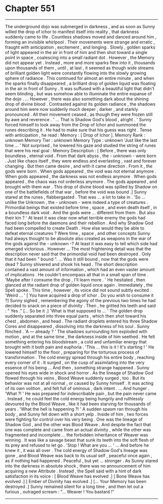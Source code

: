 
# Chapter 551


---

The underground dojo was submerged in darkness , and as soon as Sunny willed the drop of ichor to manifest itself into reality , that darkness suddenly came to life . Countless shadows moved and danced around him , forming an invisible whirlpool . Their movements were strange and erratic , fraught with anticipation , excitement , and longing .
Slowly , golden sparks of light appeared in the air in front of him and then shot toward a single point in space , coalescing into a small radiant dot . However , the Memory did not appear yet . Instead , more and more sparks flew into it , thousands upon thousands of them , until , at last , it seemed as though wide streams of brilliant golden light were constantly flowing into the slowly growing sphere of radiance .
This continued for almost an entire minute , and when the sparks finally disappeared , a brilliant drop of golden liquid was floating in the air in front of Sunny . It was suffused with a beautiful light that didn't seem blinding , but was somehow able to illuminate the entire expanse of the dojo .
… However , there was also something dark about the shining drop of divine blood . Contrasted against its golden radiance , the shadows around him were now suddenly much deeper , darker , and starkly pronounced . All their movement ceased , as though they were frozen still by awe and reverence .
' ... That is Shadow God's blood , alright . '
Sunny forced himself to look away from the Drop of Ichor and summoned the runes describing it . He had to make sure that his guess was right .
Tense with anticipation , he read :
Memory : [ Drop of Ichor ].
Memory Rank : unknown
Memory Tier : unknown
Memory Type : unknown
'Just like the last time … '
Not surprised , he lowered his gaze and studied the string of runes that were his real goal :
Memory Description : [ Before , there was only boundless , eternal void . From that dark abyss , the - unknown - were born . Just like chaos itself , they were endless and everlasting , vast and forever changing . But then came desire , and with it came direction . From it , the gods were born .
When gods appeared , the void was not eternal anymore .
When gods appeared , the darkness was not endless anymore .
When gods appeared , the chaos was not orderless anymore .
The gods appeared , and brought with them war . This drop of divine blood was spilled by Shadow on one of the battlefields of that war , before the void was bound .]
Sunny stared at the runes , flabbergasted .
That was … a lot to take in .
'So … unlike the Unknown , the - unknown - were indeed a type of creatures . Primordial beings that existed before time , space , and even death itself , in a boundless dark void . And the gods were … different from them . But also their kin ? '
At least it was clear now what terrible enemy the gods had faced long before the daemons and their rebellion . And why Shadow God had been compelled to create Death . How else would they be able to defeat eternal creatures ? Were time , space , and other concepts Sunny had always thought to be absolute also created as weapons in the war of the gods against the - unknown -?
At least it was easy to tell which side had emerged victorious . However ...
The most frightening detail was that the description never said that the primordial void had been destroyed . Only that it had been " bound ".
... Was it still bound , now that the gods were dead ?
Sunny shivered and shook his head . The short description contained a vast amount of information , which had an even vaster amount of implications . He couldn't encompass all that in a small span of time .
'Maybe after I consume the drop , I'll learn more . '
He hesitated , then glanced at the radiant drop of golden liquid once again .
Immediately , the Spell spoke . This time , however , its voice did not sound subtly excited .
'Weird ... '
[ You have acquired a drop of ichor . Do you wish to consume it ?]
Sunny sighed , remembering the agony of the previous two times he had decided to snack on a piece of divinity . Then , he gritted his teeth and said :
" Yes ."
[... So be it .]
'What is that supposed to … '
The golden drop suddenly separated into three equal parts , which then shot toward his chest , abdomen , and head . The radiant droplets entered his three Shadow Cores and disappeared , dissolving into the darkness of his soul .
Sunny flinched .
'A — already ? '
The shadows surrounding him exploded with motion , and at the same time , the darkness inside of him seethed .
He felt something entering his bloodstream , a cold and unfamiliar energy that brought with it both pain and euphoria .
'This … this is it ! It's starting ! '
He lowered himself to the floor , preparing for the torturous process of transformation . The cold energy spread through his entire body , reaching every corner of it . It surged , on the cusp of assimilating into the very essence of his being …
And then , something strange happened .
Sunny opened his eyes wide in shock and horror .
As the lineage of Shadow God flowed through his veins , Blood Weave suddenly surged , too . But its behavior was not at all normal , or caused by Sunny himself . It was acting of its own volition , and felt full of ominous , dark intent .
… And hunger .
'What ?! '
He was prepared for indescribable pain , but the pain never came . Instead , he could feel the cold energy being hungrily and ruthlessly devoured by the Blood Weave , like it had been starving for thousands of years .
'What the hell is happening ?! '
A sudden spasm ran through his body , and Sunny fell down with a short yelp .
Inside of him , two forces were fighting for control over his very being . One was the lineage of Shadow God , and the other was Blood Weave . And despite the fact that one was complete and came from an actual divinity , while the other was fragmented and incomplete … the forbidden inheritance of Weaver was winning .
It was like a savage beast that sunk its teeth into the soft flesh of its prey and refused to let go .
'Stop ! What are you ... '
… And before he knew it , it was all over .
The cold energy of Shadow God's lineage was gone , and Blood Weave was back to its usual self , peaceful once again , as if nothing had happened .
Peaceful , but yet … stronger .
As Sunny stared into the darkness in absolute shock , there was no announcement of him acquiring a new Attribute .
Instead , the Spell said with a hint of dark satisfaction in its voice :
[ Blood Weave has evolved .]
[ Bone Weave has evolved .]
[ Ember of Divinity has evolved .]
[... Your Memory has been destroyed .]
Sunny remained silent for a long time , and then let out a furious , outraged scream :
"... Weaver ! You bastard !"

---

